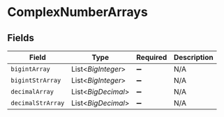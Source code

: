 # ComplexNumberArrays


## Fields

| Field               | Type                | Required            | Description         |
| ------------------- | ------------------- | ------------------- | ------------------- |
| `bigintArray`       | List\<*BigInteger*> | :heavy_minus_sign:  | N/A                 |
| `bigintStrArray`    | List\<*BigInteger*> | :heavy_minus_sign:  | N/A                 |
| `decimalArray`      | List\<*BigDecimal*> | :heavy_minus_sign:  | N/A                 |
| `decimalStrArray`   | List\<*BigDecimal*> | :heavy_minus_sign:  | N/A                 |